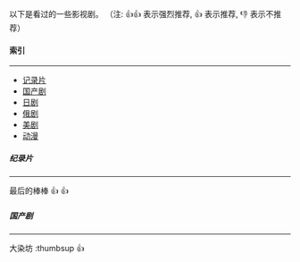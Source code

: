 以下是看过的一些影视剧。
（注: :thumbsup::thumbsup: 表示强烈推荐, :thumbsup: 表示推荐, :thumbsdown: 表示不推荐）
#### 索引    
***
- [记录片](#1)
- [国产剧](#2)
- [日剧](#3)
- [俄剧](#4)
- [美剧](#5)
- [动漫](#6)

##### <span id="1">纪录片</span>
***
最后的棒棒 :thumbsup: :thumbsup:

##### <span id="2">国产剧</span>
***
大染坊 :thumbsup :thumbsup:
